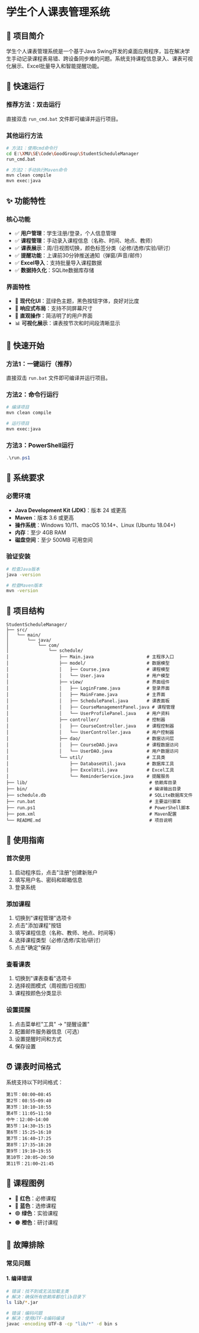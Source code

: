 # 学生个人课表管理系统

## 📖 项目简介

学生个人课表管理系统是一个基于Java Swing开发的桌面应用程序，旨在解决学生手动记录课程表易错、跨设备同步难的问题。系统支持课程信息录入、课表可视化展示、Excel批量导入和智能提醒功能。

## 🚀 快速运行

### 推荐方法：双击运行
直接双击 `run_cmd.bat` 文件即可编译并运行项目。

### 其他运行方法
```bash
# 方法1：使用cmd命令行
cd E:\XMU\SE\Code\GoodGroup\StudentScheduleManager
run_cmd.bat

# 方法2：手动执行Maven命令
mvn clean compile
mvn exec:java
```

## ✨ 功能特性

### 核心功能
- ✅ **用户管理**：学生注册/登录，个人信息管理
- ✅ **课程管理**：手动录入课程信息（名称、时间、地点、教师）
- ✅ **课表展示**：周/日视图切换，颜色标签分类（必修/选修/实验/研讨）
- ✅ **提醒功能**：上课前30分钟推送通知（弹窗/声音/邮件）
- ✅ **Excel导入**：支持批量导入课程数据
- ✅ **数据持久化**：SQLite数据库存储

### 界面特性
- 🎨 **现代化UI**：蓝绿色主题，黑色按钮字体，良好对比度
- 📱 **响应式布局**：支持不同屏幕尺寸
- 🎯 **直观操作**：简洁明了的用户界面
- 📊 **可视化展示**：课表按节次和时间段清晰显示

## 🚀 快速开始

### 方法1：一键运行（推荐）
直接双击 `run.bat` 文件即可编译并运行项目。

### 方法2：命令行运行
```bash
# 编译项目
mvn clean compile

# 运行项目
mvn exec:java
```

### 方法3：PowerShell运行
```powershell
.\run.ps1
```

## 🔧 系统要求

### 必需环境
- **Java Development Kit (JDK)**：版本 24 或更高
- **Maven**：版本 3.6 或更高
- **操作系统**：Windows 10/11、macOS 10.14+、Linux (Ubuntu 18.04+)
- **内存**：至少 4GB RAM
- **磁盘空间**：至少 500MB 可用空间

### 验证安装
```bash
# 检查Java版本
java -version

# 检查Maven版本
mvn -version
```

## 📁 项目结构

```
StudentScheduleManager/
├── src/
│   └── main/
│       └── java/
│           └── com/
│               └── schedule/
│                   ├── Main.java                    # 主程序入口
│                   ├── model/                       # 数据模型
│                   │   ├── Course.java              # 课程模型
│                   │   └── User.java                # 用户模型
│                   ├── view/                        # 界面组件
│                   │   ├── LoginFrame.java          # 登录界面
│                   │   ├── MainFrame.java           # 主界面
│                   │   ├── SchedulePanel.java       # 课表面板
│                   │   ├── CourseManagementPanel.java # 课程管理
│                   │   └── UserProfilePanel.java    # 用户资料
│                   ├── controller/                  # 控制器
│                   │   ├── CourseController.java    # 课程控制器
│                   │   └── UserController.java      # 用户控制器
│                   ├── dao/                         # 数据访问层
│                   │   ├── CourseDAO.java           # 课程数据访问
│                   │   └── UserDAO.java             # 用户数据访问
│                   └── util/                        # 工具类
│                       ├── DatabaseUtil.java        # 数据库工具
│                       ├── ExcelUtil.java           # Excel工具
│                       └── ReminderService.java     # 提醒服务
├── lib/                                              # 依赖库目录
├── bin/                                              # 编译输出目录
├── schedule.db                                       # SQLite数据库文件
├── run.bat                                           # 主要运行脚本
├── run.ps1                                           # PowerShell脚本
├── pom.xml                                           # Maven配置
└── README.md                                         # 项目说明
```

## 📖 使用指南

### 首次使用
1. 启动程序后，点击"注册"创建新账户
2. 填写用户名、密码和邮箱信息
3. 登录系统

### 添加课程
1. 切换到"课程管理"选项卡
2. 点击"添加课程"按钮
3. 填写课程信息（名称、教师、地点、时间等）
4. 选择课程类型（必修/选修/实验/研讨）
5. 点击"确定"保存

### 查看课表
1. 切换到"课表查看"选项卡
2. 选择视图模式（周视图/日视图）
3. 课程按颜色分类显示

### 设置提醒
1. 点击菜单栏"工具" → "提醒设置"
2. 配置邮件服务器信息（可选）
3. 设置提醒时间和方式
4. 保存设置

## ⏰ 课表时间格式

系统支持以下时间格式：
```
第1节：08:00~08:45
第2节：08:55~09:40
第3节：10:10~10:55
第4节：11:05~11:50
中午：12:00~14:00
第5节：14:30~15:15
第6节：15:25~16:10
第7节：16:40~17:25
第8节：17:35~18:20
第9节：19:10~19:55
第10节：20:05~20:50
第11节：21:00~21:45
```

## 🎨 课程图例

- 🔴 **红色**：必修课程
- 🔵 **蓝色**：选修课程
- 🟢 **绿色**：实验课程
- 🟠 **橙色**：研讨课程

## 🔧 故障排除

### 常见问题

#### 1. 编译错误
```bash
# 错误：找不到或无法加载主类
# 解决：确保所有依赖库都在lib目录下
ls lib/*.jar

# 错误：编码问题
# 解决：使用UTF-8编码编译
javac -encoding UTF-8 -cp "lib/*" -d bin s